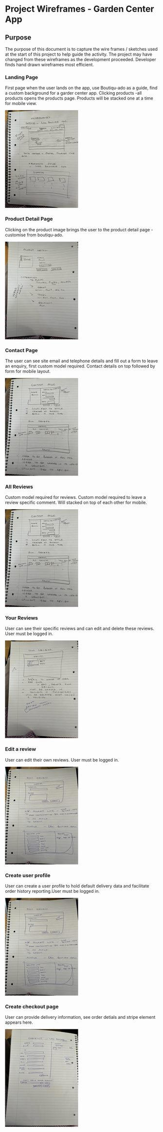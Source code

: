 # Project Wireframes - Garden Center App

## Purpose

The purpose of this document is to capture the wire frames / sketches used at the start of this project to help guide the activity. The project may have changed from these wireframes as the development proceeded. Developer finds hand drawn wireframes most efficient.

### Landing Page

First page when the user lands on the app, use Boutiqu-ado as a guide, find a custom background for a garder center app. Clicking products -all products opens the products page. Products will be stacked one at a time for mobile view.

![Home Page](Extra_Images/wireframe_Images/first.jpg "Home Page")

### Product Detail Page

Clicking on the product image brings the user to the product detail page - customise from boutiqu-ado.

![Product Detail](Extra_Images/wireframe_Images/second.jpg "Product detail")

### Contact Page

The user can see site email and telephone details and fill out a form to leave an enquiry, first custom model required. Contact details on top followed by form for mobile layout.

![Contact Page](Extra_Images/wireframe_Images/third.jpg "Contact Page")

### All Reviews

Custom model required for reviews. Custom model required to leave a review specific comment. Will stacked on top of each other for mobile.  

![User can see all reviews left about the site](Extra_Images/wireframe_Images/third.jpg "All reviews")

### Your Reviews

User can see their specific reviews and can edit and delete these reviews. User must be logged in.

![User can see their specific reviews](Extra_Images/wireframe_Images/fourth.jpg "Your reviews")

### Edit a review

User can edit their own reviews. User must be logged in.

![User can edit their reviews.](Extra_Images/wireframe_Images/fifth.jpg "Edit reviews")

### Create user profile

User can create a user profile to hold default delivery data and facilitate order history reporting.User must be logged in.

![User can edit their reviews.](Extra_Images/wireframe_Images/fifth.jpg "Edit reviews")

### Create checkout page

User can provide delivery information, see order detials and stripe element appears here.

![User can checkout their orders](Extra_Images/wireframe_Images/seventh.jpg "Order checkout")
